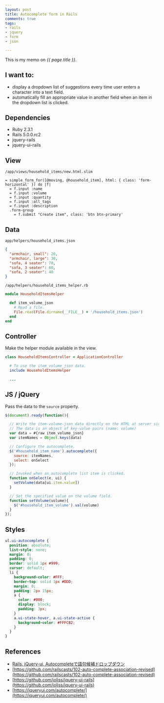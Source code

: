 ```yaml
---
layout: post
title: Autocomplete form in Rails
comments: true
tags:
- rails
- jquery
- form
- json

---
```


This is my memo on *{{ page.title }}*.

<!--more-->

## I want to:
- display a dropdown list of suggestions every time user enters a character into a text field.
- automatically fill an appropriate value in another field when an item in the dropdown list is clicked.


## Dependencies

- Ruby 2.3.1
- Rails 5.0.0.rc2
- jquery-rails
- jquery-ui-rails


## View

`/app/views/household_items/new.html.slim`

```slim
= simple_form_for([@moving, @household_item], html: { class: 'form-horizontal' }) do |f|
  = f.input :name
  = f.input :volume
  = f.input :quantity
  = f.input :all_tags
  = f.input :description
  .form-group
    = f.submit "Create item", class: 'btn btn-primary'
```


## Data

`app/helpers/household_items.json`

```json
{
  "armchair, small": 20,
  "armchair, large": 30,
  "sofa, 4 seater": 70,
  "sofa, 3 seater": 60,
  "sofa, 2 seater": 40
}
```

`/app/helpers/household_items_helper.rb`

```rb
module HouseholdItemsHelper

  def item_volume_json
    # Read a file.
    File.read(File.dirname(__FILE__) + '/household_items.json')
  end
end
```


## Controller

Make the helper module available in the view.

```rb
class HouseholdItemsController < ApplicationController

  # To use the item_volume_json data.
  include HouseholdItemsHelper

  ...
```


## JS / jQuery

Pass the data to the `source` property.

```js
$(document).ready(function(){

  // Write the item-volume-json data directly on the HTML at server side.
  // The data is an object of key-value pairs (name: volume)
  var data = #{raw item_volume_json}
  var itemNames = Object.keys(data)

  // Configure the autocomplete.
  $('#household_item_name').autocomplete({
    source: itemNames,
    select: onSelect
  });

  // Invoked when an autocomplete list item is clicked.
  function onSelect(e, ui) {
    setVolume(data[ui.item.value])
  }

  // Set the specified value on the volume field.
  function setVolume(volume){
    $('#household_item_volume').val(volume)
  }
});
```


## Styles

```scss
ul.ui-autocomplete {
  position: absolute;
  list-style: none;
  margin: 0;
  padding: 0;
  border: solid 1px #999;
  cursor: default;
  li {
    background-color: #FFF;
    border-top: solid 1px #DDD;
    margin: 0;
    padding: 2px 15px;
    a {
      color: #000;
      display: block;
      padding: 3px;
    }
    a.ui-state-hover, a.ui-state-active {
      background-color: #FFFCB2;
    }
  }
}
```


## References

- [Rails, jQuery-ui, Autocompleteで語句候補ドロップダウン](http://qiita.com/mnishiguchi/items/c3aab56e089071ac8d5c)
- [https://github.com/railscasts/102-auto-complete-association-revised](https://github.com/railscasts/102-auto-complete-association-revised)
- [https://github.com/joliss/jquery-ui-rails](https://github.com/joliss/jquery-ui-rails)
- [https://jqueryui.com/autocomplete/](https://jqueryui.com/autocomplete/)
